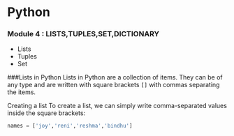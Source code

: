 #   Python

### Module 4 : LISTS,TUPLES,SET,DICTIONARY
- Lists
- Tuples
- Set


###Lists in Python
Lists in Python are a collection of items. They can be of any type and are written with square brackets `[]` with commas separating the items.

Creating a list
To create a list, we can simply write comma-separated values inside the square brackets:
```py
names = ['joy','reni','reshma','bindhu']
```

